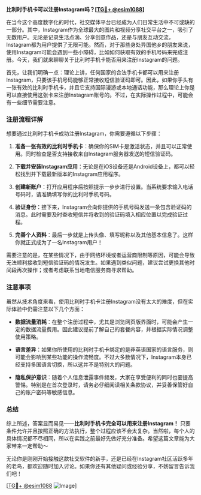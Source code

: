 **比利时手机卡可以注册Instagram吗？[[TG💪+ @esim1088](https://t.me/s/esim1088)]**

在当今这个高度数字化的时代，社交媒体平台已经成为人们日常生活中不可或缺的一部分。其中，Instagram作为全球最大的图片和视频分享社交平台之一，吸引了无数用户。无论是记录生活点滴、分享创意作品，还是与朋友互动交流，Instagram都为用户提供了无限可能。然而，对于那些身处异国他乡的朋友来说，使用Instagram可能会遇到一些小障碍，比如如何获取有效的手机号码来完成注册。今天，我们就来聊聊关于比利时手机卡能否用来注册Instagram的问题。

首先，让我们明确一点：理论上讲，任何国家的合法手机卡都可以用来注册Instagram，只要该手机号码能够正常接收短信验证码即可。因此，如果你手头有一张有效的比利时手机卡，并且它支持国际漫游或本地通话功能，那么理论上你是可以直接使用这张卡来注册Instagram账号的。不过，在实际操作过程中，可能会有一些细节需要注意。

### 注册流程详解

想要通过比利时手机卡成功注册Instagram，你需要遵循以下步骤：

1. **准备一张有效的比利时手机卡**：确保你的SIM卡是激活状态，并且可以正常使用。同时检查是否支持接收来自Instagram服务器发送的短信验证码。
   
2. **下载并安装Instagram应用**：无论是在iOS设备还是Android设备上，都可以轻松找到并下载最新版本的Instagram应用程序。

3. **创建新账户**：打开应用程序后按照提示一步步进行设置。当系统要求输入电话号码时，请准确填写你的比利时手机号码。

4. **验证身份**：接下来，Instagram会向你提供的手机号码发送一条包含验证码的消息。此时需要及时查收短信并将收到的验证码填入相应位置以完成验证过程。

5. **完善个人资料**：最后一步就是上传头像、填写昵称以及其他基本信息了。这样你就正式成为了一名Instagram用户！

需要注意的是，在某些情况下，由于网络环境或者运营商限制等原因，可能会导致无法顺利接收到短信验证码的情况发生。如果遇到类似问题，建议尝试更换其他时间段再次操作；或者考虑联系当地电信服务商寻求帮助。

### 注意事项

虽然从技术角度来看，使用比利时手机卡注册Instagram没有太大的难度，但在实际体验中仍需注意以下几个方面：

- **数据流量消耗**：在整个注册过程中，尤其是浏览网页版界面时，可能会产生一定的数据流量费用。因此建议提前了解自己的套餐内容，并根据实际情况调整使用策略。
  
- **语言差异**：如果你所使用的比利时手机卡绑定的是非英语国家的语言服务，则可能会影响到某些功能的操作流畅度。不过大多数情况下，Instagram本身已经支持多国语言切换，所以这并不是特别大的问题。

- **隐私保护意识**：随着个人信息泄露事件频发，大家在享受便利的同时也要提高警惕。特别是在首次登录时，请务必仔细阅读相关条款协议，并妥善保管好自己的账户密码等敏感信息。

### 总结

综上所述，答案显而易见——**比利时手机卡完全可以用来注册Instagram！** 只要条件允许并且按照正确的方法执行，整个过程应该不会太复杂。当然啦，每个人的具体情况都不尽相同，所以在实践之前最好先做好充分准备。希望这篇文章能为大家带来一定帮助～

无论你是刚刚开始接触这款社交软件的新手，还是已经在Instagram社区活跃多年的老鸟，都欢迎随时加入讨论。如果你还有其他疑问或经验分享，不妨留言告诉我们吧！

[[TG💪+ @esim1088](https://t.me/s/esim1088) ![Image](https://i.postimg.cc/4NQfJmqS/Snipaste-2025-05-13-00-14-12.png)]